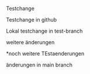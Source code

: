 Testchange

Testchange in github

Lokal testchange in test-branch

weitere änderungen

\*noch weitere TEstaenderungen

änderungen in main branch
